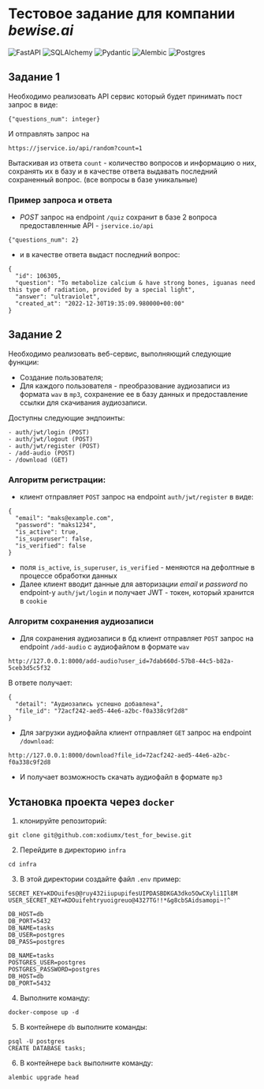 # Тестовое задание для компании *bewise.ai*

![FastAPI](https://img.shields.io/badge/FastAPI-ff033e?style=for-the-badge&logo=fastapi&logoColor=white) ![SQLAlchemy](https://img.shields.io/badge/SQLAlchemy-000000?style=for-the-badge&logo=python&logoColor=white) ![Pydantic](https://img.shields.io/badge/Pydantic-000000?style=for-the-badge&logo=python&logoColor=white) ![Alembic](https://img.shields.io/badge/Alembic-000000?style=for-the-badge&logo=python&logoColor=white) ![Postgres](https://img.shields.io/badge/postgresql-ff033e?style=for-the-badge&logo=postgresql&logoColor=white)

## Задание 1
Необходимо реализовать API сервис который будет принимать пост запрос в виде:
```
{"questions_num": integer}
```
И отправлять запрос на
```
https://jservice.io/api/random?count=1
```
Вытаскивая из ответа `count` - количество вопросов и информацию о них, сохранять их в базу
и в качестве ответа выдавать последний сохраненный вопрос. (все вопросы в базе уникальные)

### Пример запроса и ответа
- *POST* запрос на endpoint `/quiz` сохранит в базе 2 вопроса предоставленные API - `jservice.io/api`
```
{"questions_num": 2}
```
- и в качестве ответа выдаст последний вопрос:
```
{
  "id": 106305,
  "question": "To metabolize calcium & have strong bones, iguanas need this type of radiation, provided by a special light",
  "answer": "ultraviolet",
  "created_at": "2022-12-30T19:35:09.980000+00:00"
}
```

## Задание 2
Необходимо реализовать веб-сервис, выполняющий следующие функции:
- Создание пользователя;
- Для каждого пользователя - преобразование аудиозаписи из формата `wav` в `mp3`, сохранение ее в базу данных и предоставление ссылки для скачивания аудиозаписи.

Доступны следующие эндпоинты:
```
- auth/jwt/login (POST)
- auth/jwt/logout (POST)
- auth/jwt/register (POST)
- /add-audio (POST)
- /download (GET)
```
### Алгоритм регистрации:
- клиент отправляет `POST` запрос на endpoint `auth/jwt/register` в виде:
```
{
  "email": "maks@example.com",
  "password": "maks1234",
  "is_active": true,
  "is_superuser": false,
  "is_verified": false
}
```
- поля `is_active`, `is_superuser`, `is_verified` - меняются на дефолтные в процессе обработки данных
- Далее клиент вводит данные для авторизации *email* и *password* по endpoint-у `auth/jwt/login` и получает JWT - токен, который хранится в `cookie`

### Алгоритм сохранения аудиозаписи
- Для сохранения аудиозаписи в бд клиент отправляет `POST` запрос на endpoint `/add-audio` с аудиофайлом в формате `wav`
```
http://127.0.0.1:8000/add-audio?user_id=7dab660d-57b8-44c5-b82a-5ceb3d5c5f32
```
В ответе получает:
```
{
  "detail": "Аудиозапись успешно добавлена",
  "file_id": "72acf242-aed5-44e6-a2bc-f0a338c9f2d8"
}
```
- Для загрузки аудиофайла клиент отправляет `GET` запрос на endpoint `/download`:
```
http://127.0.0.1:8000/download?file_id=72acf242-aed5-44e6-a2bc-f0a338c9f2d8
```
- И получает возможность скачать аудиофайл в формате `mp3`

## Установка проекта через `docker`
1. клонируйте репозиторий:
```
git clone git@github.com:xodiumx/test_for_bewise.git
```
2. Перейдите в директорию `infra`
```
cd infra
```
3. В этой директории создайте файл `.env` пример:
```
SECRET_KEY=KDOuifes@@ruy432iiupupifesUIPDASBDKGA3dko5OwCXyli1Il8M
USER_SECRET_KEY=KDOuifehtryuoigreuo@4327TG!!*&g8cbSAidsamopi~!^

DB_HOST=db
DB_PORT=5432
DB_NAME=tasks
DB_USER=postgres
DB_PASS=postgres

DB_NAME=tasks
POSTGRES_USER=postgres
POSTGRES_PASSWORD=postgres
DB_HOST=db
DB_PORT=5432
```
4. Выполните команду:
```
docker-compose up -d
```
5. В контейнере `db` выполните команды:
```
psql -U postgres
CREATE DATABASE tasks;
```
6. В контейнере `back` выполните команду:
```
alembic upgrade head
```
